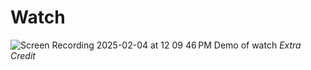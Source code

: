# Watch
![Screen Recording 2025-02-04 at 12 09 46 PM](https://github.com/user-attachments/assets/966fbb10-8144-4caf-96cc-6f198cc32e2f)
Demo of watch
*Extra Credit*
